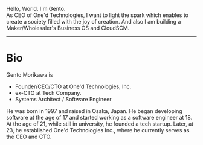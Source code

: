 Hello, World. I'm Gento.  
As CEO of One'd Technologies, I want to light the spark which enables to create a society filled with the joy of creation. And also I am building a Maker/Wholesaler's Business OS and CloudSCM. 
  
---

# Bio
Gento Morikawa is
- Founder/CEO/CTO at One'd Technologies, Inc.
- ex-CTO at Tech Company.
- Systems Architect / Software Engineer

He was born in 1997 and raised in Osaka, Japan. He began developing software at the age of 17 and started working as a software engineer at 18. At the age of 21, while still in university, he founded a tech startup. Later, at 23, he established One'd Technologies Inc., where he currently serves as the CEO and CTO.
